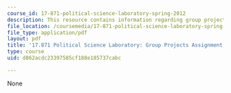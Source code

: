 ```yaml
---
course_id: 17-871-political-science-laboratory-spring-2012
description: This resource contains information regarding group projects assignment
file_location: /coursemedia/17-871-political-science-laboratory-spring-2012/d862acdc23397585cf188e185737cabc_MIT17_871S12_Group.pdf
file_type: application/pdf
layout: pdf
title: '17.871 Political Science Laboratory: Group Projects Assignment'
type: course
uid: d862acdc23397585cf188e185737cabc

---
```

None